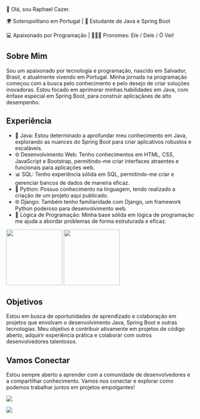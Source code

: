 👋 Olá, sou Raphael Cazer.

🌍 Soteropolitano em Portugal | 🌱 Estudante de Java e Spring Boot

💻 Apaixonado por Programação | 🤷🏽‍♂️ Pronomes: Ele / Dele / Ô Vei!

## Sobre Mim
Sou um apaixonado por tecnologia e programação, nascido em Salvador, Brasil, e atualmente vivendo em Portugal. Minha jornada na programação começou com a busca pelo conhecimento e pelo desejo de criar soluções inovadoras. Estou focado em aprimorar minhas habilidades em Java, com ênfase especial em Spring Boot, para construir aplicaçãoes de alto desempenho.

## Experiência
- 💼 Java: Estou determinado a aprofundar meu conhecimento em Java, explorando as nuances do Spring Boot para criar aplicativos robustos e escaláveis.
- 🌐 Desenvolvimento Web: Tenho conhecimentos em HTML, CSS, JavaScript e Bootstrap, permitindo-me criar interfaces atraentes e funcionais para aplicações web.
- 📊 SQL: Tenho experiência sólida em SQL, permitindo-me criar e gerenciar bancos de dados de maneira eficaz.
- 🐍 Python: Possuo conhecimento na linguagem, tendo realizado a criação de um projeto aqui publicado.
- 🌐 Django: Também tenho familiaridade com Django, um framework Python poderoso para desenvolvimento web.
- 🧠 Lógica de Programação: Minha base sólida em lógica de programação me ajuda a abordar problemas de forma estruturada e eficaz.

<div>
  <img height='150em' src='https://github-readme-stats.vercel.app/api?username=raaphiixx&show_icons=true&theme=highcontrast'/>
  <img height='150em' src='https://github-readme-stats.vercel.app/api/top-langs/?username=raaphiixx&layout=compact&theme=highcontrast'/>
</div>

## Objetivos
Estou em busca de oportunidades de aprendizado e colaboração em projetos que envolvam o desenvolvimento Java, Spring Boot e outras tecnologias. Meu objetivo é contribuir ativamente em projetos de código aberto, adquirir experiência prática e colaborar com outros desenvolvedores talentosos.

## Vamos Conectar
Estou sempre aberto a aprender com a comunidade de desenvolvedores e a compartilhar conhecimento. Vamos nos conectar e explorar como podemos trabalhar juntos em projetos empolgantes!

<a href='https://www.linkedin.com/in/raphaelcazer/' target='_blank'><img src='https://img.shields.io/badge/LinkedIn-0077B5?style=for-the-badge&logo=linkedin&logoColor=white'/></a>

<a href='mailto:raphaatwork@gmail.com' target='_blank'><img src = 'https://img.shields.io/badge/Gmail-D14836?style=for-the-badge&logo=gmail&logoColor=white'/></a>
